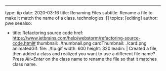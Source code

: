 ---
type: tip
date: 2020-03-16
title: Renaming Files
subtitle: Rename a file to make it match the name of a class.
technologies: []
topics: [editing]
author: pwe
seealso:
- title: Refactoring source code
  href: https://www.jetbrains.com/help/webstorm/refactoring-source-code.html#
thumbnail: ./thumbnail.png
cardThumbnail: ./card.png
animatedGif:
  file: ./tip.gif
  width: 600
  height: 320
leadin: |
  Created a file, then added a class and realized you want to use a different file name? 
  Press *Alt+Enter* on the class name to rename the file so that it matches class name.
